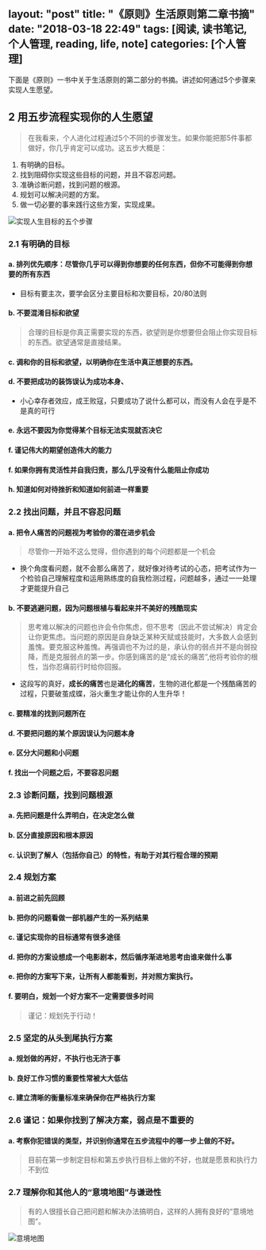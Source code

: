 layout: "post"
title: "《原则》生活原则第二章书摘"
date: "2018-03-18 22:49"
tags: [阅读, 读书笔记, 个人管理, reading, life, note]
categories: [个人管理]
---

下面是《原则》一书中关于生活原则的第二部分的书摘。讲述如何通过5个步骤来实现人生愿望。
<!--more-->

## 2 用五步流程实现你的人生愿望

>在我看来，个人进化过程通过5个不同的步骤发生。如果你能把那5件事都做好，你几乎肯定可以成功。这五步大概是：
1. 有明确的目标。
2. 找到阻碍你实现这些目标的问题，并且不容忍问题。
3. 准确诊断问题，找到问题的根源。
4. 规划可以解决问题的方案。
5. 做一切必要的事来践行这些方案，实现成果。

![实现人生目标的五个步骤](/images/2018/03/原则-实现愿景的5个步骤.png)



### 2.1 有明确的目标
#### a. 排列优先顺序：尽管你几乎可以得到你想要的任何东西，但你不可能得到你想要的所有东西
- 目标有要主次，要学会区分主要目标和次要目标，20/80法则

#### b. 不要混淆目标和欲望
> 合理的目标是你真正需要实现的东西，欲望则是你想要但会阻止你实现目标的东西。欲望通常是直接结果。

#### c. 调和你的目标和欲望，以明确你在生活中真正想要的东西。
#### d. 不要把成功的装饰误认为成功本身、
- 小心幸存者效应，成王败寇，只要成功了说什么都可以，而没有人会在乎是不是真的可行

#### e. 永远不要因为你觉得某个目标无法实现就否决它
#### f. 谨记伟大的期望创造伟大的能力
#### f. 如果你拥有灵活性并自我归责，那么几乎没有什么能阻止你成功
#### h. 知道如何对待挫折和知道如何前进一样重要
### 2.2 找出问题，并且不容忍问题
#### a. 把令人痛苦的问题视为考验你的潜在进步机会
> 尽管你一开始不这么觉得，但你遇到的每个问题都是一个机会

- 换个角度看问题，就不会那么痛苦了，就好像对待考试的心态，把考试作为一个检验自己理解程度和运用熟练度的自我检测过程，问题越多，通过一一处理才更能提升自己

#### b. 不要逃避问题，因为问题根植与看起来并不美好的残酷现实

> 思考难以解决的问题也许会令你焦虑，但不思考（因此不尝试解决）肯定会让你更焦虑。当问题的原因是自身缺乏某种天赋或技能时，大多数人会感到羞愧。要克服这种羞愧。再强调也不为过的是，承认你的弱点并不是向弱投降，而是克服弱点的第一步。你感到痛苦的是“成长的痛苦”,他将考验你的根性，当你忍痛前行时给你回报。

- 这段写的真好，**成长的痛苦**也是**进化的痛苦**，生物的进化都是一个残酷痛苦的过程，只要破茧成蝶，浴火重生才能让你的人生升华！

#### c. 要精准的找到问题所在
#### d. 不要把问题的某个原因误认为问题本身
#### e. 区分大问题和小问题
#### f. 找出一个问题之后，不要容忍问题

### 2.3 诊断问题，找到问题根源
#### a. 先把问题是什么弄明白，在决定怎么做
#### b. 区分直接原因和根本原因
#### c. 认识到了解人（包括你自己）的特性，有助于对其行程合理的预期
### 2.4 规划方案
#### a. 前进之前先回顾
#### b. 把你的问题看做一部机器产生的一系列结果
#### c. 谨记实现你的目标通常有很多途径
#### d. 把你的方案设想成一个电影剧本，然后循序渐进地思考由谁来做什么事
#### e. 把你的方案写下来，让所有人都能看到，并对照方案执行。
#### f. 要明白，规划一个好方案不一定需要很多时间
> 谨记：规划先于行动！

### 2.5 坚定的从头到尾执行方案
#### a. 规划做的再好，不执行也无济于事
#### b. 良好工作习惯的重要性常被大大低估
#### c. 建立清晰的衡量标准来确保你在严格执行方案

### 2.6 谨记：如果你找到了解决方案，弱点是不重要的
#### a. 考察你犯错误的类型，并识别你通常在五步流程中的哪一步上做的不好。
> 目前在第一步制定目标和第五步执行目标上做的不好，也就是愿景和执行力不到位

### 2.7 理解你和其他人的“意境地图”与谦逊性
> 有的人很擅长自己把问题和解决办法搞明白，这样的人拥有良好的“意境地图”。

![意境地图](/images/2018/03/原则-意境地图.jpeg)
